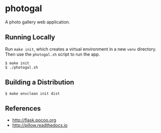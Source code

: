 # photogal

A photo gallery web application.

## Running Locally

Run `make init`, which creates a virtual environment in a new `venv` directory. Then use the `photogal.sh` script
to run the app. 

````
$ make init
$ ./photogal.sh
````

## Building a Distribution

````
$ make envclean init dist
````

## References

* http://flask.pocoo.org
* http://pillow.readthedocs.io
